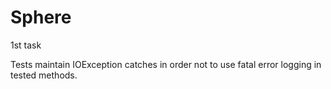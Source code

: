 # Sphere
1st task

Tests maintain IOException catches in order not to use fatal error logging in tested methods.
